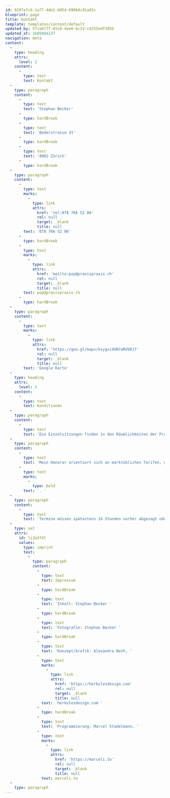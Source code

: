 ```yaml
---
id: 0197a7c6-1a77-4de2-b05d-6906dc91a02c
blueprint: page
title: Kontakt
template: templates/content/default
updated_by: 57ce677f-65c0-4ee0-bc33-c4255edf305b
updated_at: 1685084137
navigation: meta
content:
  -
    type: heading
    attrs:
      level: 2
    content:
      -
        type: text
        text: Kontakt
  -
    type: paragraph
    content:
      -
        type: text
        text: 'Stephan Becker'
      -
        type: hardBreak
      -
        type: text
        text: 'Bederstrasse 31'
      -
        type: hardBreak
      -
        type: text
        text: '8002 Zürich'
      -
        type: hardBreak
  -
    type: paragraph
    content:
      -
        type: text
        marks:
          -
            type: link
            attrs:
              href: 'tel:078 766 52 06'
              rel: null
              target: _blank
              title: null
        text: '078 766 52 06'
      -
        type: hardBreak
      -
        type: text
        marks:
          -
            type: link
            attrs:
              href: 'mailto:pop@praxispraxis.ch'
              rel: null
              target: _blank
              title: null
        text: pop@praxispraxis.ch
      -
        type: hardBreak
  -
    type: paragraph
    content:
      -
        type: text
        marks:
          -
            type: link
            attrs:
              href: 'https://goo.gl/maps/ksygxi9URCmRVbRJ7'
              rel: null
              target: _blank
              title: null
        text: 'Google Karte'
  -
    type: heading
    attrs:
      level: 2
    content:
      -
        type: text
        text: Konditionen
  -
    type: paragraph
    content:
      -
        type: text
        text: 'Die Einzelsitzungen finden in den Räumlichkeiten der Praxisgemeinschaft Bederstrasse 31, 8002 Zürich statt.'
  -
    type: paragraph
    content:
      -
        type: text
        text: 'Mein Honorar orientiert sich an marktüblichen Tarifen, das persönliche Einkommen der Beteiligten kann berücksichtigt werden'
      -
        type: text
        marks:
          -
            type: bold
        text: '. '
  -
    type: paragraph
    content:
      -
        type: text
        text: 'Termine müssen spätestens 24 Stunden vorher abgesagt oder verschoben werden. Bei Nichteinhaltung wird der Termin verrechnet.'
  -
    type: set
    attrs:
      id: li3a3f4l
      values:
        type: imprint
        text:
          -
            type: paragraph
            content:
              -
                type: text
                text: Impressum
              -
                type: hardBreak
              -
                type: text
                text: 'Inhalt: Stephan Becker '
              -
                type: hardBreak
              -
                type: text
                text: 'Fotografie: Stephan Becker '
              -
                type: hardBreak
              -
                type: text
                text: 'Konzept/Grafik: Alexandra Noth, '
              -
                type: text
                marks:
                  -
                    type: link
                    attrs:
                      href: 'https://herkulesdesign.com'
                      rel: null
                      target: _blank
                      title: null
                text: 'herkulesdesign.com '
              -
                type: hardBreak
              -
                type: text
                text: 'Programmierung: Marcel Stadelmann, '
              -
                type: text
                marks:
                  -
                    type: link
                    attrs:
                      href: 'https://marceli.to'
                      rel: null
                      target: _blank
                      title: null
                text: marceli.to
  -
    type: paragraph
---
```

